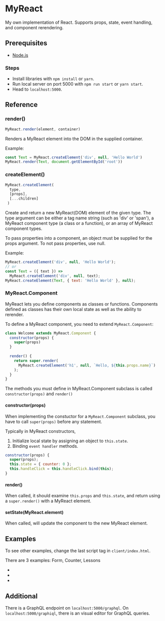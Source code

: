 # MyReact

My own implementation of React. Supports props, state, event handling, and component rerendering.

## Prerequisites

- [Node.js](https://node.js)

### Steps

- Install libraries with `npm install` or `yarn`.
- Run local server on port 5000 with `npm run start` or `yarn start`.
- Head to `localhost:5000`.

## Reference

### render()
```javascript
MyReact.render(element, container)
```
Renders a MyReact element into the DOM in the supplied container.

Example:
```javascript
const Text = MyReact.createElement('div', null, 'Hello World')
MyReact.render(Text, document.getElementById('root'))
```

### createElement()
```javascript
MyReact.createElement(
  type,
  [props],
  [...children]
 ) 
```
Create and return a new MyReact(DOM) element of the given type. The type argument can be either a tag name string (such as 'div' or 'span'), a MyReact component type (a class or a function), or an array of MyReact component types. 

To pass properties into a component, an object must be supplied for the props argument. To not pass properties, use null.

Example:
```javascript
MyReact.createElement('div', null, 'Hello World');
// or
const Text = ({ text }) =>
  MyReact.createElement('div', null, text);
MyReact.createElement(Text, { text: 'Hello World' }, null);
```

### MyReact.Component
MyReact lets you define components as classes or functions. Components defined as classes has their own local state as well as the ability to rerender.

To define a MyReact component, you need to extend `MyReact.Component`:
```javascript
class Welcome extends MyReact.Component {
  constructor(props) {
    super(props)
  }
  
  render() {
    return super.render(
      MyReact.createElement('h1', null, `Hello, ${this.props.name}`)
    );
  }
}
```

The methods you must define in MyReact.Component subclass is called `constructor(props)` and `render()`
#### constructor(props)
When implementing the constuctor for a `MyReact.Component` subclass, you have to call `super(props)` before any statement.

Typically in MyReact constructors,

1. Initialize local state by assigning an object to `this.state`.
2. Binding `event handler` methods.

```javascript
constructor(props) {
  super(props);
  this.state = { counter: 0 };
  this.handleClick = this.handleClick.bind(this);
}
```

#### render()
When called, it should examine `this.props` and `this.state`, and return using a `super.render()` with a MyReact element.

#### setState(MyReact.element)
When called, will update the component to the new MyReact element.

## Examples

To see other examples, change the last script tag in `client/index.html`.

There are 3 examples: Form, Counter, Lessons
- <script src="./examples/Form.js"></script>
- <script src="./examples/Counter.js"></script>
- <script src="./examples/App.js"></script>

## Additional
There is a GraphQL endpoint on `localhost:5000/graphql`. On `localhost:5000/graphiql`, there is an visual editor for GraphQL queries.
